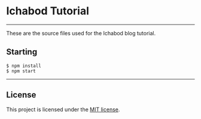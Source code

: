# Ichabod Tutorial
---

These are the source files used for the Ichabod blog tutorial.

## Starting

```
$ npm install
$ npm start
```

---

## License

This project is licensed under the [MIT license](license.txt).
